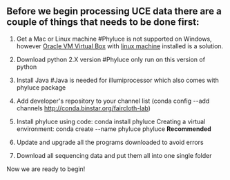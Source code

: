 ## Before we begin processing UCE data there are a couple of things that needs to be done first:
  
  1. Get a Mac or Linux machine #Phyluce is not supported on Windows, however [Oracle VM Virtual Box](https://www.virtualbox.org/wiki/Downloads) with [linux machine](https://linuxmint.com/download.php) installed is a solution. 
  
  2. Download python 2.X version #Phyluce only run on this version of python
  
  3. Install Java #Java is needed for illumiprocessor which also comes with phyluce package
  
  4. Add developer's repository to your channel list (conda config --add channels http://conda.binstar.org/faircloth-lab)
  
  5. Install phyluce using code: conda install phyluce
     Creating a virtual environment: conda create --name phyluce phyluce **Recommended**
  
  6. Update and upgrade all the programs downloaded to avoid errors
  
  7. Download all sequencing data and put them all into one single folder
  
  Now we are ready to begin!

